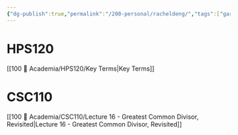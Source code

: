 ```yaml
---
{"dg-publish":true,"permalink":"/200-personal/racheldeng/","tags":["gardenEntry"]}
---
```



# HPS120
[[100 📒 Academia/HPS120/Key Terms\|Key Terms]]
# CSC110
[[100 📒 Academia/CSC110/Lecture 16 - Greatest Common Divisor, Revisited\|Lecture 16 - Greatest Common Divisor, Revisited]]